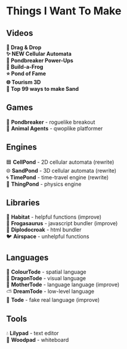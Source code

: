 # Things I Want To Make

## Videos
**🐉 Drag & Drop<br>
✨ NEW Cellular Automata<br>
🤖 Pondbreaker Power-Ups<br>
🐸 Build-a-Frog<br>
⭐ Pond of Fame<br>
🌐 Tourism 3D<br>
🎩 Top 99 ways to make Sand<br>**

## Games
🤖 **Pondbreaker** - roguelike breakout<br>
🚨 **Animal Agents** - qwoplike platformer<br>

## Engines
🟦 **CellPond** - 2D cellular automata (rewrite)<br>
🌐 **SandPond** - 3D cellular automata (rewrite)<br>
🌀 **TimePond** - time-travel engine (rewrite)<br>
💨 **ThingPond** - physics engine<br>

## Libraries
🌱 **Habitat** - helpful functions (improve)<br>
🦖 **Frogasaurus** - javascript bundler (improve)<br>
🦕 **Diplodocroak** - html bundler<br>
🐦 **Airspace** - unhelpful functions<br>

## Languages
🌈 **ColourTode** - spatial language<br>
🐉 **DragonTode** - visual language<br>
👑 **MotherTode** - language language (improve)<br>
⛅ **DreamTode** - low-level language<br>
🐸 **Tode** - fake real language (improve)<br>

## Tools
💧 **Lilypad** - text editor<br>
🌳 **Woodpad** - whiteboard<br>
